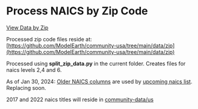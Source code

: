 # Process NAICS by Zip Code

[View Data by Zip](https://model.earth/zip/io/#zip=30318)

Processed zip code files reside at:  
[https://github.com/ModelEarth/community-usa/tree/main/data/zip](https://github.com/ModelEarth/community-usa/tree/main/data/zip)
<!--
/us/zipcode/naics/3/0/3/1/8/zipcode30318-census-naics6-2018.csv
-->

Processed using <b>split\_zip\_data.py</b> in the current folder.
Creates files for naics levels 2,4 and 6.

As of Jan 30, 2024: [Older NAICS columns](/community-data/industries/naics/US/country/US-2021-Q1-naics-6-digits.csv) are used by [upcoming naics list](/localsite/info/#state=GA&beta=true). Replacing soon.

<!--
Old 2012 6-digit Naics
https://github.com/modelearth/localsite/blob/main/info/naics/lookup/6-digit_2012_Codes.csv
-->

2017 and 2022 naics titles will reside in [community-data/us](https://github.com/ModelEarth/community-data/tree/master/us)